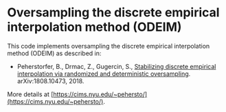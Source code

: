 # Oversampling the discrete empirical interpolation method (ODEIM) 

This code implements oversampling the discrete empirical interpolation method (ODEIM) as described in:

* Peherstorfer, B., Drmac, Z., Gugercin, S., [Stabilizing discrete empirical interpolation via randomized and deterministic oversampling](https://arxiv.org/pdf/1808.10473). arXiv:1808.10473, 2018. 

More details at [https://cims.nyu.edu/~pehersto/](https://cims.nyu.edu/~pehersto/).


